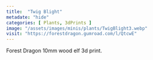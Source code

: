 ```yaml
---
title:  "Twig Blight"
metadate: "hide"
categories: [ Plants, 3dPrints ]
image: "/assets/images/minis/plants/TwigBlight3.webp"
visit: "https://forestdragon.gumroad.com/l/QtcwE"
---
```

Forest Dragon 10mm wood elf 3d print.